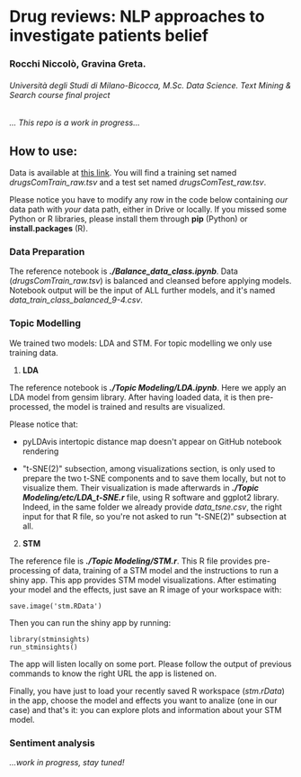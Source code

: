 # Drug reviews: NLP approaches to investigate patients belief
### Rocchi Niccolò, Gravina Greta.
###### *Università degli Studi di Milano-Bicocca, M.Sc. Data Science. Text Mining & Search course final project*

*... This repo is a work in progress...*


## How to use:

Data is available at [this link](https://archive.ics.uci.edu/ml/datasets/Drug+Review+Dataset+%28Drugs.com%29). You will find a training set named *drugsComTrain_raw.tsv* and a test set named *drugsComTest_raw.tsv*.

Please notice you have to modify any row in the code below containing *our* data path with *your* data path, either in Drive or locally. If you missed some Python or R libraries, please install them through **pip** (Python) or **install.packages** (R).

### Data Preparation 

The reference notebook is ***./Balance_data_class.ipynb***. Data (*drugsComTrain_raw.tsv*) is balanced and cleansed before applying models. Notebook output will be the input of ALL further models, and it's named *data_train_class_balanced_9-4.csv*.

### Topic Modelling

We trained two models: LDA and STM. For topic modelling we only use training data.

1. **LDA**

The reference notebook is ***./Topic Modeling/LDA.ipynb***. Here we apply an LDA model from gensim library. After having loaded data, it is then pre-processed, the model is trained and results are visualized. 

Please notice that:

- pyLDAvis intertopic distance map doesn't appear on GitHub notebook rendering

- "t-SNE(2)" subsection, among visualizations section, is only used to prepare the two t-SNE components and to save them locally, but not to visualize them. Their visualization is made afterwards in ***./Topic Modeling/etc/LDA_t-SNE.r*** file, using R software and ggplot2 library. Indeed, in the same folder we already provide *data_tsne.csv*, the right input for that R file, so you're not asked to run "t-SNE(2)" subsection at all.

2. **STM** 

The reference file is ***./Topic Modeling/STM.r***. This R file provides pre-processing of data, training of a STM model and the instructions to run a shiny app. This app provides STM model visualizations. After estimating your model and the effects, just save an R image of your workspace with:

```
save.image('stm.RData')
```

Then you can run the shiny app by running:

```
library(stminsights)
run_stminsights()
```
The app will listen locally on some port. Please follow the output of previous commands to know the right URL the app is listened on.

Finally, you have just to load your recently saved R workspace (*stm.rData*) in the app, choose the model and effects you want to analize (one in our case) and that's it: you can explore plots and information about your STM model.


### Sentiment analysis

*...work in progress, stay tuned!*

